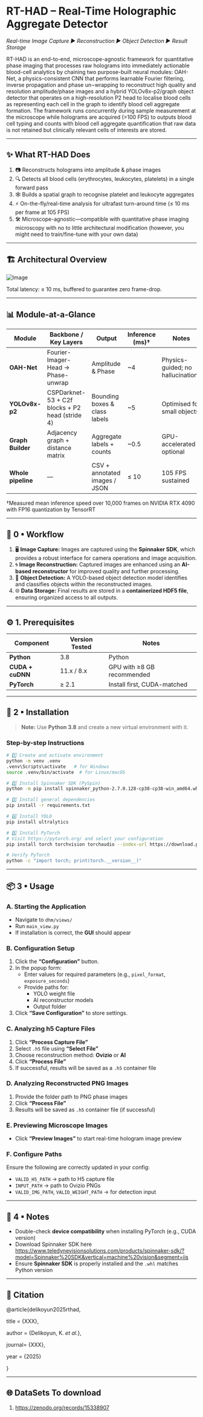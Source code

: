 # RT-HAD – Real-Time Holographic Aggregate Detector

_Real-time Image Capture ▶ Reconstruction ▶ Object Detection ▶ Result Storage_

RT-HAD is an end-to-end, microscope-agnostic framework for quantitative phase imaging that processes raw holograms into immediately actionable blood-cell analytics by chaining two purpose-built neural modules: OAH-Net, a physics-consistent CNN that performs learnable Fourier filtering, inverse propagation and phase un¬wrapping to reconstruct high quality and resolution amplitude/phase  images and a hybrid YOLOv8x-p2/graph object detector that operates on a high-resolution P2 head to localise blood cells as representing each cell in the graph to identify blood cell aggregate formation. The framework runs concurrently during sample measurement at the microscope while holograms are acquired (>100 FPS) to outputs blood cell typing and counts with blood cell aggregate quantification that raw data is not retained but clinically relevant cells of interests are stored. 

---

## ✨ What RT-HAD Does
1. 📷 Reconstructs holograms into amplitude & phase images	
2. 🔍 Detects all blood cells (erythrocytes, leukocytes, platelets) in a single forward pass	
3. 🕸️ Builds a spatial graph to recognise platelet and leukocyte aggregates	
4. ⚡ On-the-fly/real-time analysis for ultrafast turn-around time (≤ 10 ms per frame at 105 FPS)	
5. 🛠 Microscope-agnostic—compatible with quantitative phase imaging microscopy with no to little architectural modification (however, you might need to train/fine-tune with your own data)	

---

## 🏗 Architectural Overview

![Image](./architecturalOverview.jpg)

Total latency: ≤ 10 ms, buffered to guarantee zero frame-drop.

---

## 📊 Module-at-a-Glance

| **Module**        | **Backbone / Key Layers**                      | **Output**                        | **Inference (ms)†** | **Notes**                            |
|------------------|-----------------------------------------------|-----------------------------------|----------------------|--------------------------------------|
| **OAH-Net**       | Fourier-Imager-Head → Phase-unwrap             | Amplitude & Phase                 | ~4                   | Physics-guided; no hallucinations    |
| **YOLOv8x-p2**    | CSPDarknet-53 + C2f blocks + P2 head (stride 4) | Bounding boxes & class labels     | ~5                   | Optimised for small objects          |
| **Graph Builder** | Adjacency graph + distance matrix              | Aggregate labels + counts         | ~0.5                 | GPU-accelerated optional             |
| **Whole pipeline**| —                                             | CSV + annotated images / JSON     | ≤ 10                 | 105 FPS sustained                    |

†Measured mean inference speed over 10,000 frames on NVIDIA RTX 4090 with FP16 quantization by TensorRT

---


## 🧩 0 ▪ Workflow

1. 🖥️ **Image Capture:** Images are captured using the **Spinnaker SDK**, which provides a robust interface for camera operations and image acquisition.
2. 🌀 **Image Reconstruction:** Captured images are enhanced using an **AI-based reconstructor** for improved quality and further processing.
3. 🧠 **Object Detection:** A YOLO-based object detection model identifies and classifies objects within the reconstructed images.
4. 🌐 **Data Storage:** Final results are stored in a **containerized HDF5 file**, ensuring organized access to all outputs.

---

## ⚙️ 1. Prerequisites

| Component         | Version Tested   | Notes                        |
|------------------|------------------|------------------------------|
| **Python**        | 3.8               | Python                     |
| **CUDA + cuDNN**  | 11.x / 8.x        | GPU with ≥8 GB recommended   |
| **PyTorch**       | ≥ 2.1             | Install first, CUDA-matched |

---

## 🚀 2 ▪ Installation

> **Note:** Use **Python 3.8** and create a new virtual environment with it.

### Step-by-step Instructions

```bash
# 1️⃣ Create and activate environment
python -m venv .venv
.venv\Scripts\activate   # for Windows
source .venv/bin/activate  # for Linux/macOS

# 2️⃣ Install Spinnaker SDK (PySpin)
python -m pip install spinnaker_python-2.7.0.128-cp38-cp38-win_amd64.whl

# 3️⃣ Install general dependencies
pip install -r requirements.txt

# 4️⃣ Install YOLO
pip install ultralytics

# 5️⃣ Install PyTorch
# Visit https://pytorch.org/ and select your configuration
pip install torch torchvision torchaudio --index-url https://download.pytorch.org/whl/cu118

# Verify PyTorch
python -c "import torch; print(torch.__version__)"
```

---

## 📦 3 ▪ Usage

### A. Starting the Application

- Navigate to `dhm/views/`
- Run `main_view.py`
- If installation is correct, the **GUI** should appear

### B. Configuration Setup

1. Click the **“Configuration”** button.
2. In the popup form:
   - Enter values for required parameters (e.g., `pixel_format`, `exposure_seconds`)
   - Provide paths for:
     - YOLO weight file
     - AI reconstructor models
     - Output folder
3. Click **“Save Configuration”** to store settings.

### C. Analyzing h5 Capture Files

1. Click **“Process Capture File”**
2. Select `.h5` file using **“Select File”**
3. Choose reconstruction method: **Ovizio** or **AI**
4. Click **“Process File”**
5. If successful, results will be saved as a `.h5` container file

### D. Analyzing Reconstructed PNG Images

1. Provide the folder path to PNG phase images
2. Click **“Process File”**
3. Results will be saved as `.h5` container file (if successful)

### E. Previewing Microscope Images

- Click **“Preview Images”** to start real-time hologram image preview

### F. Configure Paths

Ensure the following are correctly updated in your config:

- `VALID_H5_PATH` → path to H5 capture file
- `INPUT_PATH` → path to Ovizio PNGs
- `VALID_IMG_PATH`, `VALID_WEIGHT_PATH` → for detection input

---

## 📝 4 ▪ Notes

- Double-check **device compatibility** when installing PyTorch (e.g., CUDA version)
- Download Spinnaker SDK here https://www.teledynevisionsolutions.com/products/spinnaker-sdk/?model=Spinnaker%20SDK&vertical=machine%20vision&segment=iis
- Ensure **Spinnaker SDK** is properly installed and the `.whl` matches Python version

---

## 📑  Citation

@article{delikoyun2025rthad,

  title  = {XXX},

  author = {Delikoyun, K. *et al.*},

  journal= {XXX},

  year   = {2025}
  
}

---

## 🌐 DataSets To download

1. https://zenodo.org/records/15338907
